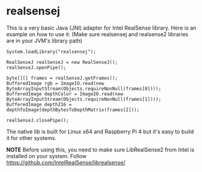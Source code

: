 # realsensej

This is a very basic Java (JNI) adapter for Intel RealSense library. Here is an example on how to use it:
(Make sure realsensej and realsense2 libraries are in your JVM's library path)

```
System.loadLibrary("realsensej");

RealSenseJ realSenseJ = new RealSenseJ();
realSenseJ.openPipe();
 
byte[][] frames = realSenseJ.getFrames();
BufferedImage rgb = ImageIO.read(new ByteArrayInputStream(Objects.requireNonNull(frames[0])));
BufferedImage depthColor = ImageIO.read(new ByteArrayInputStream(Objects.requireNonNull(frames[1])));
BufferedImage depthZ16 = depthToImage(depthBytesToDepthMatrix(frames[2]));

realSenseJ.closePipe();
```

The native lib is built for Linux x64 and Raspberry Pi 4 but it's easy to build it for other systems.

**NOTE** Before using this, you need to make sure LibRealSense2 from Intel is installed on your system.
Follow https://github.com/IntelRealSense/librealsense/

